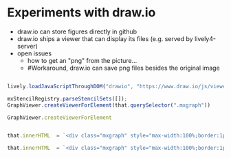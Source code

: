 # Experiments with draw.io

- draw.io can store figures directly in github
- draw.io ships a viewer that can display its files (e.g. served by lively4-server)
- open issues
  - how to get an "png" from the picture...
  - #Workaround, draw.io can save png files besides the original image

```javascript

lively.loadJavaScriptThroughDOM("drawio", "https://www.draw.io/js/viewer.min.js")

mxStencilRegistry.parseStencilSets([]);
GraphViewer.createViewerForElement(that.querySelector(".mxgraph"))

GraphViewer.createViewerForElement


that.innerHTML  = `<div class="mxgraph" style="max-width:100%;border:1px solid transparent;" data-mxgraph="{&quot;highlight&quot;:&quot;#0000ff&quot;,&quot;nav&quot;:true,&quot;resize&quot;:true,&quot;toolbar&quot;:&quot;zoom layers lightbox&quot;,&quot;edit&quot;:&quot;_blank&quot;,&quot;url&quot;:&quot;https://raw.githubusercontent.com/LivelyKernel/lively4-core/gh-pages/doc/figures/Untitled%20Diagram.xml&quot;}"></div>`

that.innerHTML  = `<div class="mxgraph" style="max-width:100%;border:1px solid transparent;" data-mxgraph="{&quot;highlight&quot;:&quot;#0000ff&quot;,&quot;nav&quot;:true,&quot;resize&quot;:true,&quot;toolbar&quot;:&quot;zoom layers lightbox&quot;,&quot;edit&quot;:&quot;_blank&quot;,&quot;url&quot;:&quot;https://lively-kernel.org/lively4/lively4-jens/doc/figures/Untitled%20Diagram.xml&quot;}"></div>`

```